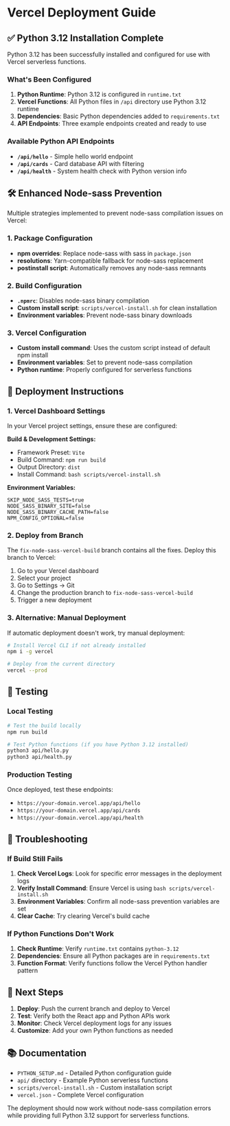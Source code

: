# Vercel Deployment Guide

## ✅ Python 3.12 Installation Complete

Python 3.12 has been successfully installed and configured for use with Vercel serverless functions.

### What's Been Configured

1. **Python Runtime**: Python 3.12 is configured in `runtime.txt`
2. **Vercel Functions**: All Python files in `/api` directory use Python 3.12 runtime
3. **Dependencies**: Basic Python dependencies added to `requirements.txt`
4. **API Endpoints**: Three example endpoints created and ready to use

### Available Python API Endpoints

- **`/api/hello`** - Simple hello world endpoint
- **`/api/cards`** - Card database API with filtering
- **`/api/health`** - System health check with Python version info

## 🛠️ Enhanced Node-sass Prevention

Multiple strategies implemented to prevent node-sass compilation issues on Vercel:

### 1. Package Configuration

- **npm overrides**: Replace node-sass with sass in `package.json`
- **resolutions**: Yarn-compatible fallback for node-sass replacement
- **postinstall script**: Automatically removes any node-sass remnants

### 2. Build Configuration

- **`.npmrc`**: Disables node-sass binary compilation
- **Custom install script**: `scripts/vercel-install.sh` for clean installation
- **Environment variables**: Prevent node-sass binary downloads

### 3. Vercel Configuration

- **Custom install command**: Uses the custom script instead of default npm install
- **Environment variables**: Set to prevent node-sass compilation
- **Python runtime**: Properly configured for serverless functions

## 🚀 Deployment Instructions

### 1. Vercel Dashboard Settings

In your Vercel project settings, ensure these are configured:

**Build & Development Settings:**

- Framework Preset: `Vite`
- Build Command: `npm run build`
- Output Directory: `dist`
- Install Command: `bash scripts/vercel-install.sh`

**Environment Variables:**

```
SKIP_NODE_SASS_TESTS=true
NODE_SASS_BINARY_SITE=false
NODE_SASS_BINARY_CACHE_PATH=false
NPM_CONFIG_OPTIONAL=false
```

### 2. Deploy from Branch

The `fix-node-sass-vercel-build` branch contains all the fixes. Deploy this branch to Vercel:

1. Go to your Vercel dashboard
2. Select your project
3. Go to Settings → Git
4. Change the production branch to `fix-node-sass-vercel-build`
5. Trigger a new deployment

### 3. Alternative: Manual Deployment

If automatic deployment doesn't work, try manual deployment:

```bash
# Install Vercel CLI if not already installed
npm i -g vercel

# Deploy from the current directory
vercel --prod
```

## 🧪 Testing

### Local Testing

```bash
# Test the build locally
npm run build

# Test Python functions (if you have Python 3.12 installed)
python3 api/hello.py
python3 api/health.py
```

### Production Testing

Once deployed, test these endpoints:

- `https://your-domain.vercel.app/api/hello`
- `https://your-domain.vercel.app/api/cards`
- `https://your-domain.vercel.app/api/health`

## 🔧 Troubleshooting

### If Build Still Fails

1. **Check Vercel Logs**: Look for specific error messages in the deployment logs
2. **Verify Install Command**: Ensure Vercel is using `bash scripts/vercel-install.sh`
3. **Environment Variables**: Confirm all node-sass prevention variables are set
4. **Clear Cache**: Try clearing Vercel's build cache

### If Python Functions Don't Work

1. **Check Runtime**: Verify `runtime.txt` contains `python-3.12`
2. **Dependencies**: Ensure all Python packages are in `requirements.txt`
3. **Function Format**: Verify functions follow the Vercel Python handler pattern

## 📝 Next Steps

1. **Deploy**: Push the current branch and deploy to Vercel
2. **Test**: Verify both the React app and Python APIs work
3. **Monitor**: Check Vercel deployment logs for any issues
4. **Customize**: Add your own Python functions as needed

## 📚 Documentation

- `PYTHON_SETUP.md` - Detailed Python configuration guide
- `api/` directory - Example Python serverless functions
- `scripts/vercel-install.sh` - Custom installation script
- `vercel.json` - Complete Vercel configuration

The deployment should now work without node-sass compilation errors while providing full Python 3.12 support for serverless functions.
